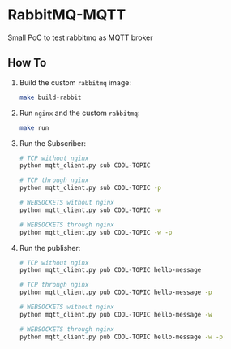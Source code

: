 # RabbitMQ-MQTT

Small PoC to test rabbitmq as MQTT broker

## How To

1. Build the custom `rabbitmq` image:
    ```bash
    make build-rabbit
    ```

2. Run `nginx` and the custom `rabbitmq`: 
    ```bash
    make run
    ```

3. Run the Subscriber:
    ```bash
    # TCP without nginx
    python mqtt_client.py sub COOL-TOPIC

    # TCP through nginx
    python mqtt_client.py sub COOL-TOPIC -p
    
    # WEBSOCKETS without nginx
    python mqtt_client.py sub COOL-TOPIC -w

    # WEBSOCKETS through nginx
    python mqtt_client.py sub COOL-TOPIC -w -p
    ```

4. Run the publisher:
    ```bash
    # TCP without nginx
    python mqtt_client.py pub COOL-TOPIC hello-message

    # TCP through nginx
    python mqtt_client.py pub COOL-TOPIC hello-message -p

    # WEBSOCKETS without nginx
    python mqtt_client.py pub COOL-TOPIC hello-message -w

    # WEBSOCKETS through nginx
    python mqtt_client.py pub COOL-TOPIC hello-message -w -p
    ```

